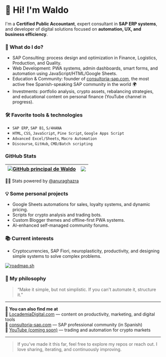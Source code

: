 # 👋 Hi! I'm Waldo

I'm a **Certified Public Accountant**, expert consultant in **SAP ERP systems**, and developer of digital solutions focused on **automation, UX, and business efficiency**.

### 🚀 What do I do?
- SAP Consulting: process design and optimization in Finance, Logistics, Production, and Quality.
- Web Development: PWA systems, admin dashboards, smart forms, and automation using JavaScript/HTML/Google Sheets.
- Education & Community: founder of [consultoria-sap.com](https://www.consultoria-sap.com), the most active free Spanish-speaking SAP community in the world 🌍
- Investments: portfolio analysis, crypto assets, rebalancing strategies, and educational content on personal finance (YouTube channel in progress).

### 🛠️ Favorite tools & technologies
- `SAP ERP`, `SAP B1`, `S/4HANA`
- `HTML`, `CSS`, `JavaScript`, `Pine Script`, `Google Apps Script`
- `Advanced Excel/Sheets`, `Macro Automation`
- `Discourse`, `GitHub`, `CMD/Batch scripting`

### GitHub Stats

| <a href="https://sidval.github.io/"><img align="center" src="https://github-readme-stats.vercel.app/api?username=sidval&show_icons=true&include_all_commits=true&hide_border=true" alt="GitHub principal de Waldo" /></a> | <a href="https://sidval.github.io"><img align="center" src="https://github-readme-stats.vercel.app/api/top-langs/?username=sidval&layout=compact&hide_border=true" /></a> |
| ------------- | ------------- |

:man_technologist: Stats powered by <a href="https://github.com/anuraghazra/github-readme-stats?tab=readme-ov-file#readme" target="_blank">@anuraghazra</a>

### 💡 Some personal projects
- Google Sheets automations for sales, loyalty systems, and dynamic pricing.
- Scripts for crypto analysis and trading bots.
- Custom Blogger themes and offline-first PWA systems.
- AI-enhanced self-managed community forums.

### 📚 Current interests
- Cryptocurrencies, SAP Fiori, neuroplasticity, productivity, and designing simple systems to solve complex problems.

[![roadmap.sh](https://roadmap.sh/card/wide/68d3f09dd7b6adb66d8e14e3?variant=light)](https://roadmap.sh/signup?rc=68d3f09dd7b6adb66d8e14e3)

### 🎯 My philosophy
> “Make it simple, but not simplistic. If you can't automate it, structure it.”

---

🔗 **You can also find me at**  
📘 [LocademiaDigital.com](https://www.locademiadigital.com) — content on productivity, marketing, and digital tools  
🧠 [consultoria-sap.com](https://www.consultoria-sap.com) — SAP professional community (in Spanish)  
🎥 [YouTube (coming soon)](https://youtube.com/@LocademiaCripto) — trading and automation for crypto markets

---

> If you’ve made it this far, feel free to explore my repos or reach out. I love sharing, iterating, and continuously improving.
